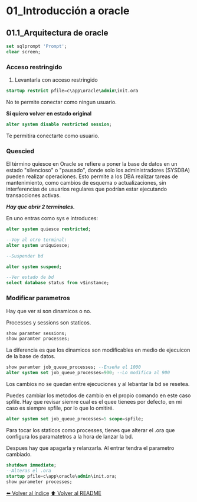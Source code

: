 # 01_Introducción  a oracle
## 01.1_Arquitectura de oracle

~~~sql
set sqlprompt 'Prompt';
clear screen;
~~~
### Acceso restringido

1. Levantarla con acceso restringido
~~~sql
startup restrict pfile=c\app\oracle\admin\init.ora
~~~
No te permite conectar como ningun usuario.

**Si quiero volver en estado original**
~~~sql
alter system disable restricted session;
~~~
Te permitira conectarte como usuario.

### Quescied

El término quiesce en Oracle se refiere a poner la base de datos en un estado "silencioso" o "pausado", donde solo los administradores (SYSDBA) pueden realizar operaciones. Esto permite a los DBA realizar tareas de mantenimiento, como cambios de esquema o actualizaciones, sin interferencias de usuarios regulares que podrían estar ejecutando transacciones activas.

***Hay que abrir 2 terminales.***

En uno entras como sys e introduces:
~~~sql
alter system quiesce restricted;

--Voy al otro terminal:
alter system uniquiesce;

--Suspender bd

alter system suspend;

--Ver estado de bd
select database status from v$instance;
~~~

### Modificar parametros

Hay que ver si son dinamicos o no.

Processes y sessions son staticos.

~~~sql
show paramter sessions;
show paramter processes;
~~~
La diferencia es que los dinamicos son modificables en medio de ejecuicon de la base de datos.
~~~sql
show paramter job_queue_processes; --Enseña el 1000
alter system set job_queue_processes=900; --Lo modifica al 900
~~~

Los cambios no se quedan entre ejecuciones y al lebantar la bd se resetea.

Puedes cambiar los metodos de cambio en el propio comando en este caso spfile. Hay que revisar siemre cual es el quee tienees por defecto, en mi caso es siempre spfile, por lo que lo omitiré.
~~~sql
alter system set job_queue_processes=5 scope=spfile;
~~~

Para tocar los staticos como processes, tienes que alterar el .ora que configura los paramatetros a la hora de lanzar la bd. 

Despues hay que apagarla y relanzarla. Al entrar tendra el parametro cambiado.
~~~sql
shutdown immediate;
--Alteras el .ora
startup pfile=c\app\oracle\admin\init.ora;
show parameter processes;
~~~



[⬅️ Volver al índice](./Index.md)
[⬆️ Volver al README](/README.md)
